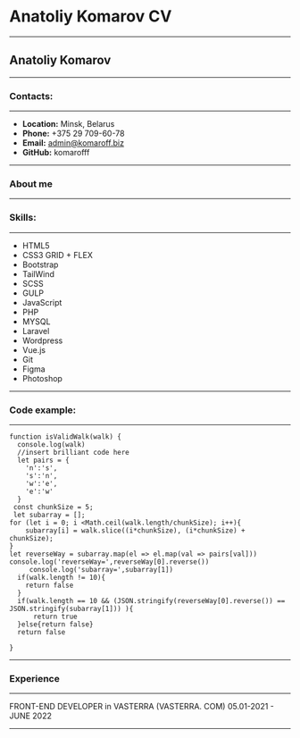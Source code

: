 # Anatoliy Komarov CV
****
## Anatoliy Komarov
****
### Contacts:
****
* **Location:** Minsk, Belarus
* **Phone:** +375 29 709-60-78
* **Email:** admin@komaroff.biz
* **GitHub:** komarofff
****
### About me

****
### Skills:
****
*	HTML5
*	CSS3 GRID + FLEX
*	Bootstrap
*	TailWind
*	SCSS
*	GULP
*	JavaScript
*	PHP
*	MYSQL
*	Laravel
*	Wordpress
*	Vue.js
*	Git
*	Figma
*	Photoshop
****
### Code example:
****
```
function isValidWalk(walk) {
  console.log(walk)
  //insert brilliant code here
  let pairs = {
    'n':'s',
    's':'n',
    'w':'e',
    'e':'w'
  }
 const chunkSize = 5;
 let subarray = [];
for (let i = 0; i <Math.ceil(walk.length/chunkSize); i++){
    subarray[i] = walk.slice((i*chunkSize), (i*chunkSize) + chunkSize);
}
let reverseWay = subarray.map(el => el.map(val => pairs[val]))   
console.log('reverseWay=',reverseWay[0].reverse())
     console.log('subarray=',subarray[1])
  if(walk.length != 10){
    return false
  }
  if(walk.length == 10 && (JSON.stringify(reverseWay[0].reverse()) == JSON.stringify(subarray[1])) ){   
      return true
  }else{return false}
  return false
  
}
```
****
### Experience
****
FRONT-END DEVELOPER  in  VASTERRA  (VASTERRA. COM)     05.01-2021 - JUNE 2022  
****
